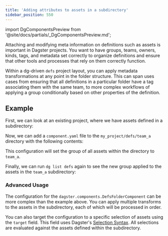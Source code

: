 ```yaml
---
title: 'Adding attributes to assets in a subdirectory'
sidebar_position: 550
---
```


import DgComponentsPreview from '@site/docs/partials/\_DgComponentsPreview.md';

<DgComponentsPreview />

Attaching and modifying meta information on definitions such as assets is important in Dagster projects. You want to have groups, teams, owners, kinds, tags, and metadata set correctly to organize definitions and ensure that other tools and processes that rely on them correctly function.

Within a dg-driven `defs` project layout, you can apply metadata transformations at any point in the folder structure. This can span uses cases from ensuring that all definitions in a particular folder have a tag associating them with the same team, to more complex workflows of applying a group conditionally based on other properties of the definition.

## Example

First, we can look at an existing project, where we have assets defined in a subdirectory:

<CliInvocationExample path="docs_snippets/docs_snippets/guides/components/adding-attributes-to-assets/2-list-defs.txt" />

<CliInvocationExample path="docs_snippets/docs_snippets/guides/components/adding-attributes-to-assets/1-tree.txt" />

Now, we can add a `component.yaml` file to the `my_project/defs/team_a` directory with the following contents:

<CodeExample path="docs_snippets/docs_snippets/guides/components/adding-attributes-to-assets/component.yaml" language="yaml" />

<CliInvocationExample path="docs_snippets/docs_snippets/guides/components/adding-attributes-to-assets/3-tree.txt" />

This configuration will set the group of all assets within the directory to `team_a`.

Finally, we can run `dg list defs` again to see the new group applied to the assets in the `team_a` subdirectory:

<CliInvocationExample path="docs_snippets/docs_snippets/guides/components/adding-attributes-to-assets/4-list-defs.txt" />

### Advanced Usage

The configuration for the `dagster.components.DefsFolderComponent` can be more complex than the example above. You can apply multiple transforms to the assets in the subdirectory, each of which will be processed in order.

You can also target the configuration to a specific selection of assets using the `target` field. This field uses Dagster's [Selection Syntax](/guides/build/assets/asset-selection-syntax/reference). All selections are evaluated against the assets defined within the subdirectory.